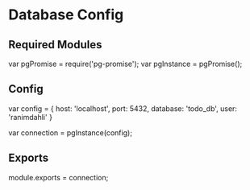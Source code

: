 # Database Config

## Required Modules
var pgPromise = require('pg-promise');
var pgInstance = pgPromise();

## Config

var config = {
  host: 'localhost',
  port: 5432,
  database: 'todo_db',
  user: 'ranimdahli'
}

var connection = pgInstance(config);
## Exports

module.exports = connection;